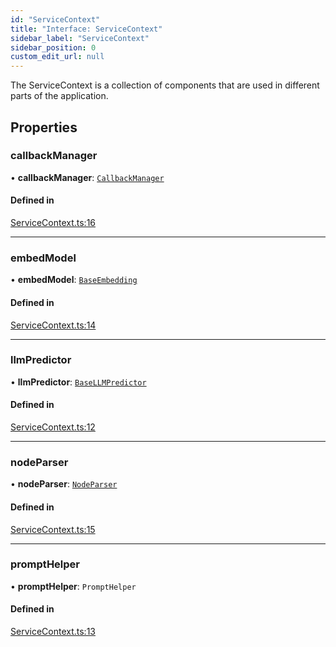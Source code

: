 ```yaml
---
id: "ServiceContext"
title: "Interface: ServiceContext"
sidebar_label: "ServiceContext"
sidebar_position: 0
custom_edit_url: null
---
```


The ServiceContext is a collection of components that are used in different parts of the application.

## Properties

### callbackManager

• **callbackManager**: [`CallbackManager`](../classes/CallbackManager.md)

#### Defined in

[ServiceContext.ts:16](https://github.com/run-llama/LlamaIndexTS/blob/d73ac8e/packages/core/src/ServiceContext.ts#L16)

___

### embedModel

• **embedModel**: [`BaseEmbedding`](../classes/BaseEmbedding.md)

#### Defined in

[ServiceContext.ts:14](https://github.com/run-llama/LlamaIndexTS/blob/d73ac8e/packages/core/src/ServiceContext.ts#L14)

___

### llmPredictor

• **llmPredictor**: [`BaseLLMPredictor`](BaseLLMPredictor.md)

#### Defined in

[ServiceContext.ts:12](https://github.com/run-llama/LlamaIndexTS/blob/d73ac8e/packages/core/src/ServiceContext.ts#L12)

___

### nodeParser

• **nodeParser**: [`NodeParser`](NodeParser.md)

#### Defined in

[ServiceContext.ts:15](https://github.com/run-llama/LlamaIndexTS/blob/d73ac8e/packages/core/src/ServiceContext.ts#L15)

___

### promptHelper

• **promptHelper**: `PromptHelper`

#### Defined in

[ServiceContext.ts:13](https://github.com/run-llama/LlamaIndexTS/blob/d73ac8e/packages/core/src/ServiceContext.ts#L13)
